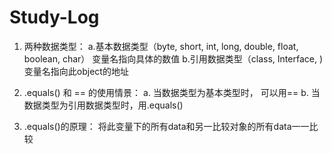 # Study-Log

1. 两种数据类型：
  a.基本数据类型（byte, short, int, long, double, float, boolean, char）
      变量名指向具体的数值
  b.引用数据类型（class, Interface, )
      变量名指向此object的地址
      
2. .equals() 和 == 的使用情景：
    a. 当数据类型为基本类型时， 可以用==
    b. 当数据类型为引用数据类型时，用.equals()
    
3. .equals()的原理：
    将此变量下的所有data和另一比较对象的所有data一一比较
    
